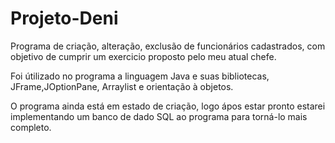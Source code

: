 # Projeto-Deni
Programa de criação, alteração, exclusão  de funcionários cadastrados, com objetivo de cumprir um exercicio proposto pelo meu atual chefe.

Foi útilizado no programa a linguagem Java e suas bibliotecas, JFrame,JOptionPane, Arraylist e orientação à objetos.

O programa ainda está em estado de criação, logo ápos estar pronto estarei implementando um banco de dado SQL ao programa para torná-lo mais completo.
